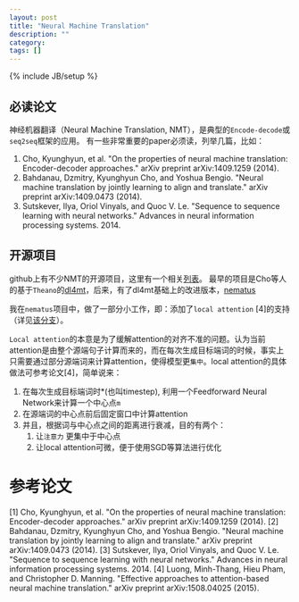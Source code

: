 ```yaml
---
layout: post
title: "Neural Machine Translation"
description: ""
category: 
tags: []
---
```

{% include JB/setup %}


## 必读论文
神经机器翻译（Neural Machine Translation, NMT），是典型的`Encode-decode`或`seq2seq`框架的应用。
有一些非常重要的paper必须读，列举几篇，比如：
1. Cho, Kyunghyun, et al. "On the properties of neural machine translation: Encoder-decoder approaches." arXiv preprint arXiv:1409.1259 (2014).
2. Bahdanau, Dzmitry, Kyunghyun Cho, and Yoshua Bengio. "Neural machine translation by jointly learning to align and translate." arXiv preprint arXiv:1409.0473 (2014).
3. Sutskever, Ilya, Oriol Vinyals, and Quoc V. Le. "Sequence to sequence learning with neural networks." Advances in neural information processing systems. 2014.

## 开源项目
github上有不少NMT的开源项目，这里有一个相关[列表](https://github.com/jonsafari/nmt-list)。 
最早的项目是Cho等人的基于`Theano`的[dl4mt](https://github.com/nyu-dl/dl4mt-tutorial)，后来，有了dl4mt基础上的改进版本，[nematus](https://github.com/rsennrich/nematus)

我在`nematus`项目中，做了一部分小工作，即：添加了`local attention` [4]的支持（详见[该分支](https://github.com/rsennrich/nematus/tree/local-attention)）。

`Local attention`的本意是为了缓解attention的对齐不准的问题。认为当前attention是由整个源端句子计算而来的，而在每次生成目标端词的时候，事实上只需要通过部分源端词来计算attention，使得模型更`集中`。local attention的具体做法可参考论文[4]，简单说来：
1. 在每次生成目标端词时*(也叫timestep), 利用一个Feedforward Neural Network来计算一个中心点`m`
2. 在源端词的中心点前后固定窗口中计算attention
3. 并且，根据词与中心点之间的距离进行衰减，目的有两个：
    1. 让`注意力` 更集中于中心点
    2. 让local attention可微，便于使用SGD等算法进行优化


# 参考论文
[1] Cho, Kyunghyun, et al. "On the properties of neural machine translation: Encoder-decoder approaches." arXiv preprint arXiv:1409.1259 (2014).
[2] Bahdanau, Dzmitry, Kyunghyun Cho, and Yoshua Bengio. "Neural machine translation by jointly learning to align and translate." arXiv preprint arXiv:1409.0473 (2014).
[3] Sutskever, Ilya, Oriol Vinyals, and Quoc V. Le. "Sequence to sequence learning with neural networks." Advances in neural information processing systems. 2014.
[4] Luong, Minh-Thang, Hieu Pham, and Christopher D. Manning. "Effective approaches to attention-based neural machine translation." arXiv preprint arXiv:1508.04025 (2015).

